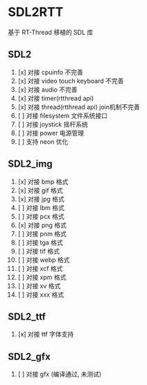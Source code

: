# SDL2RTT

基于 RT-Thread 移植的 SDL 库

## SDL2

1. [x] 对接 cpuinfo 不完善
2. [x] 对接 video touch keyboard  不完善
3. [x] 对接 audio 不完善
4. [x] 对接 timer(rtthread api)
5. [x] 对接 thread(rtthread api) join机制不完善
6. [ ] 对接 filesystem 文件系统接口 
8. [ ] 对接 joystick 摇杆系统 
9. [ ] 对接 power 电源管理 
10. [ ] 支持 neon 优化

## SDL2_img

1. [x] 对接 bmp 格式
2. [x] 对接 gif 格式
3. [x] 对接 jpg 格式
4. [ ] 对接 lbm 格式
5. [ ] 对接 pcx 格式
6. [x] 对接 png 格式
7. [ ] 对接 pnm 格式
8. [ ] 对接 tga 格式
9. [ ] 对接 tif 格式
10. [ ] 对接 webp 格式
11. [ ] 对接 xcf 格式
12. [ ] 对接 xpm 格式
13. [ ] 对接 xv 格式
14. [ ] 对接 xxx 格式

## SDL2_ttf

1. [x] 对接 ttf 字体支持

## SDL2_gfx

1. [ ] 对接 gfx (编译通过, 未测试)

